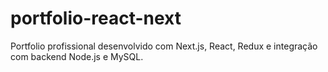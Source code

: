 # portfolio-react-next
Portfolio profissional desenvolvido com Next.js, React, Redux e integração com backend Node.js e MySQL.
